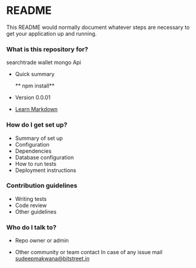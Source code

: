 # README #

This README would normally document whatever steps are necessary to get your application up and running.

### What is this repository for? ###

searchtrade wallet mongo Api

* Quick summary

   ** npm install**

* Version
0.0.01

* [Learn Markdown](https://bitbucket.org/tutorials/markdowndemo)

### How do I get set up? ###

* Summary of set up
* Configuration
* Dependencies
* Database configuration
* How to run tests
* Deployment instructions

### Contribution guidelines ###

* Writing tests
* Code review
* Other guidelines

### Who do I talk to? ###

* Repo owner or admin

* Other community or team contact
In case of any issue mail sudeepmakwana@bitstreet.in